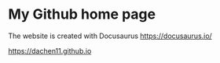 # My Github home page

The website is created with Docusaurus  https://docusaurus.io/

https://dachen11.github.io